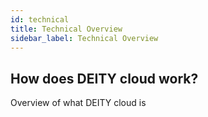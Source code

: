 ```yaml
---
id: technical
title: Technical Overview
sidebar_label: Technical Overview
---
```


## How does DEITY cloud work?

Overview of what DEITY cloud is
